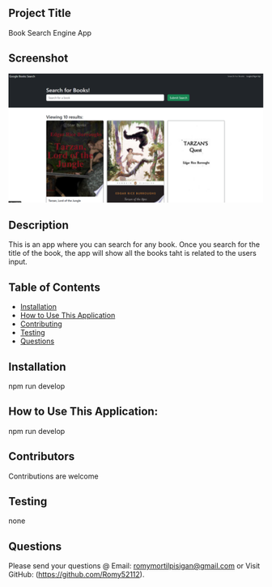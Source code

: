 
  ## Project Title 
  Book Search Engine App
  ## Screenshot
  ![alt text](<book search.png>)
   
  ## Description
  This is an app where you can search for any book. Once you search for the title of the book, the app will show all the books taht is related to the users input. 
  ## Table of Contents
  * [Installation](#installation)
  * [How to Use This Application](#usage)
  * [Contributing](#contributors)
  * [Testing](#testing)
  * [Questions](#questions)
  ## Installation
  npm run develop
  ## How to Use This Application:
  npm run develop
  ## Contributors
  Contributions are welcome
  ## Testing
  none
  ## Questions
  Please send your questions @ Email: romymortilpisigan@gmail.com or 
  Visit GitHub: (https://github.com/Romy52112).
  